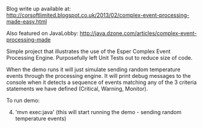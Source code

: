 

Blog write up available at:
http://corsoftlimited.blogspot.co.uk/2013/02/complex-event-processing-made-easy.html

Also featured on JavaLobby:
http://java.dzone.com/articles/complex-event-processing-made


Simple project that illustrates the use of the Esper Complex Event Processing Engine. Purposefully left Unit Tests out to reduce size of code.

When the demo runs it will just simulate sending random temperature events through the processing engine. It will print debug messages to the console when it detects a sequence of events matching any of the 3 criteria statements we have defined (Critical, Warning, Monitor). 


To run demo:

4. 'mvn exec:java' (this will start running the demo - sending random temperature events)
	
